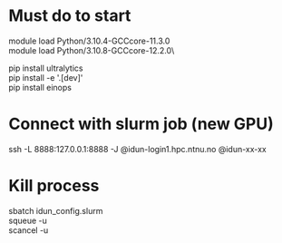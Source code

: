 # Must do to start 
module load Python/3.10.4-GCCcore-11.3.0\
module load Python/3.10.8-GCCcore-12.2.0\

pip install ultralytics\
pip install -e '.[dev]'\
pip install einops

# Connect with slurm job (new GPU)
ssh -L 8888:127.0.0.1:8888 -J <username>@idun-login1.hpc.ntnu.no <username>@idun-xx-xx

# Kill process
sbatch idun_config.slurm\
squeue -u <username>\
scancel -u <username>